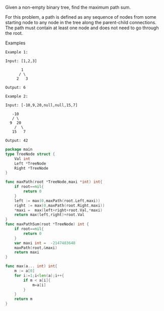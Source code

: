 
Given a non-empty binary tree, find the maximum path sum.

For this problem, a path is defined as any sequence of nodes from some starting node to any node in the tree along the parent-child connections. The path must contain at least one node and does not need to go through the root.

Examples
```text
Example 1:

Input: [1,2,3]

       1
      / \
     2   3

Output: 6

Example 2:

Input: [-10,9,20,null,null,15,7]

   -10
   / \
  9  20
    /  \
   15   7

Output: 42

```

```go
package main
type TreeNode struct {
 	Val int
 	Left *TreeNode
 	Right *TreeNode
}

func maxPath(root *TreeNode,maxi *int) int{
    if root==nil{
        return 0
    }
    left := max(0,maxPath(root.Left,maxi))
    right := max(0,maxPath(root.Right,maxi))
    *maxi =  max(left+right+root.Val,*maxi)
    return max(left,right)+root.Val
}
func maxPathSum(root *TreeNode) int {
    if root==nil{
        return 0
    }
    var maxi int =  -2147483648
    maxPath(root,&maxi)
    return maxi
}

func max(a... int) int{
    m := a[0]
    for i:=1;i<len(a);i++{
        if m < a[i]{
            m=a[i]
        }
    }
    return m
}
```